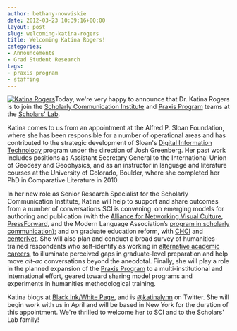 ```yaml
---
author: bethany-nowviskie
date: 2012-03-23 10:39:16+00:00
layout: post
slug: welcoming-katina-rogers
title: Welcoming Katina Rogers!
categories:
- Announcements
- Grad Student Research
tags:
- praxis program
- staffing
---
```


[![Katina Rogers](http://www.scholarslab.org/wp-content/uploads/2012/03/KR_photo-271x300.jpg)](http://www.scholarslab.org/announcements/welcoming-katina-rogers/attachment/kr_photo/)Today, we're very happy to announce that Dr. Katina Rogers is to join the [Scholarly Communication Institute](http://uvasci.org) and [Praxis Program](http://praxis.scholarslab.org) teams at the [Scholars' Lab](http://scholarslab.org).

Katina comes to us from an appointment at the Alfred P. Sloan Foundation, where she has been responsible for a number of operational areas and has contributed to the strategic development of Sloan's [Digital Information Technology](http://www.sloan.org/program/28) program under the direction of Josh Greenberg. Her past work includes positions as Assistant Secretary General to the International Union of Geodesy and Geophysics, and as an instructor in language and literature courses at the University of Colorado, Boulder, where she completed her PhD in Comparative Literature in 2010.

In her new role as Senior Research Specialist for the Scholarly Communication Institute, Katina will help to support and share outcomes from a number of conversations SCI is convening: on emerging models for authoring and publication (with the [Alliance for Networking Visual Culture](http://scalar.usc.edu/anvc/), [PressForward](http://pressforward.org/), and the Modern Language Association’s [program in scholarly communication](http://www.mla.org/news_from_mla/news_topic&topic=303)); and on graduate education reform, with [CHCI](http://chcinetwork.org) and [centerNet](http://digitalhumanities.org/centernet). She will also plan and conduct a broad survey of humanities-trained respondents who self-identify as working in [alternative academic careers](http://mediacommons.futureofthebook.org/alt-ac/), to illuminate perceived gaps in graduate-level preparation and help move _alt-ac_ conversations beyond the anecdotal. Finally, she will play a role in the planned expansion of the [Praxis Program](http://praxis.scholarslab.org) to a multi-institutional and international effort, geared toward sharing model programs and experiments in humanities methodological training.

Katina blogs at [Black Ink/White Page](http://katinarogers.com), and is [@katinalynn](https://twitter.com/#!/katinalynn) on Twitter. She will begin work with us in April and will be based in New York for the duration of this appointment. We're thrilled to welcome her to SCI and to the Scholars' Lab family!
